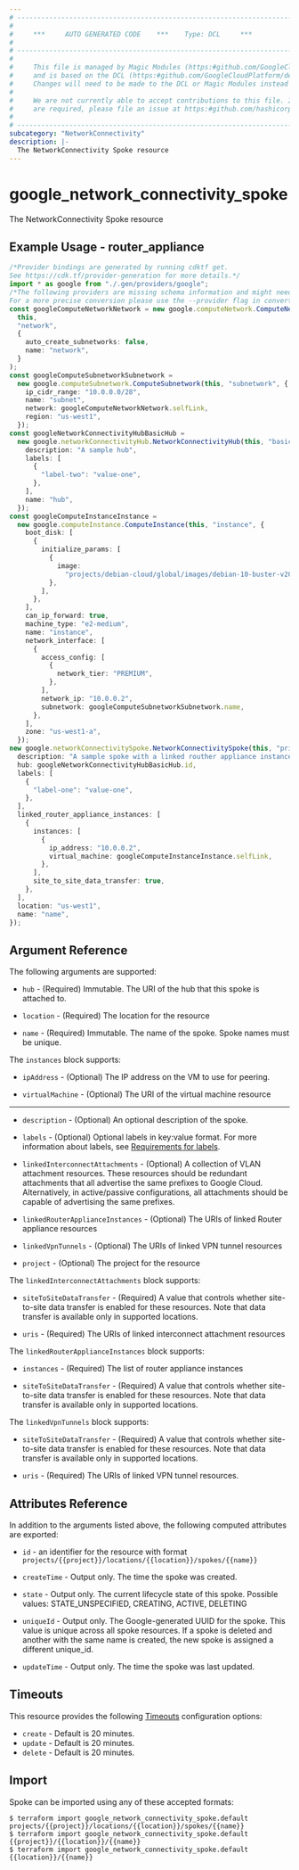 ```yaml
---
# ----------------------------------------------------------------------------
#
#     ***     AUTO GENERATED CODE    ***    Type: DCL     ***
#
# ----------------------------------------------------------------------------
#
#     This file is managed by Magic Modules (https:#github.com/GoogleCloudPlatform/magic-modules)
#     and is based on the DCL (https:#github.com/GoogleCloudPlatform/declarative-resource-client-library).
#     Changes will need to be made to the DCL or Magic Modules instead of here.
#
#     We are not currently able to accept contributions to this file. If changes
#     are required, please file an issue at https:#github.com/hashicorp/terraform-provider-google/issues/new/choose
#
# ----------------------------------------------------------------------------
subcategory: "NetworkConnectivity"
description: |-
  The NetworkConnectivity Spoke resource
---
```


# google\_network\_connectivity\_spoke

The NetworkConnectivity Spoke resource

## Example Usage - router\_appliance

```typescript
/*Provider bindings are generated by running cdktf get.
See https://cdk.tf/provider-generation for more details.*/
import * as google from "./.gen/providers/google";
/*The following providers are missing schema information and might need manual adjustments to synthesize correctly: google.
For a more precise conversion please use the --provider flag in convert.*/
const googleComputeNetworkNetwork = new google.computeNetwork.ComputeNetwork(
  this,
  "network",
  {
    auto_create_subnetworks: false,
    name: "network",
  }
);
const googleComputeSubnetworkSubnetwork =
  new google.computeSubnetwork.ComputeSubnetwork(this, "subnetwork", {
    ip_cidr_range: "10.0.0.0/28",
    name: "subnet",
    network: googleComputeNetworkNetwork.selfLink,
    region: "us-west1",
  });
const googleNetworkConnectivityHubBasicHub =
  new google.networkConnectivityHub.NetworkConnectivityHub(this, "basic_hub", {
    description: "A sample hub",
    labels: [
      {
        "label-two": "value-one",
      },
    ],
    name: "hub",
  });
const googleComputeInstanceInstance =
  new google.computeInstance.ComputeInstance(this, "instance", {
    boot_disk: [
      {
        initialize_params: [
          {
            image:
              "projects/debian-cloud/global/images/debian-10-buster-v20210817",
          },
        ],
      },
    ],
    can_ip_forward: true,
    machine_type: "e2-medium",
    name: "instance",
    network_interface: [
      {
        access_config: [
          {
            network_tier: "PREMIUM",
          },
        ],
        network_ip: "10.0.0.2",
        subnetwork: googleComputeSubnetworkSubnetwork.name,
      },
    ],
    zone: "us-west1-a",
  });
new google.networkConnectivitySpoke.NetworkConnectivitySpoke(this, "primary", {
  description: "A sample spoke with a linked routher appliance instance",
  hub: googleNetworkConnectivityHubBasicHub.id,
  labels: [
    {
      "label-one": "value-one",
    },
  ],
  linked_router_appliance_instances: [
    {
      instances: [
        {
          ip_address: "10.0.0.2",
          virtual_machine: googleComputeInstanceInstance.selfLink,
        },
      ],
      site_to_site_data_transfer: true,
    },
  ],
  location: "us-west1",
  name: "name",
});

```

## Argument Reference

The following arguments are supported:

*   `hub` -
    (Required)
    Immutable. The URI of the hub that this spoke is attached to.

*   `location` -
    (Required)
    The location for the resource

*   `name` -
    (Required)
    Immutable. The name of the spoke. Spoke names must be unique.

The `instances` block supports:

*   `ipAddress` -
    (Optional)
    The IP address on the VM to use for peering.

*   `virtualMachine` -
    (Optional)
    The URI of the virtual machine resource

***

*   `description` -
    (Optional)
    An optional description of the spoke.

*   `labels` -
    (Optional)
    Optional labels in key:value format. For more information about labels, see [Requirements for labels](https://cloud.google.com/resource-manager/docs/creating-managing-labels#requirements).

*   `linkedInterconnectAttachments` -
    (Optional)
    A collection of VLAN attachment resources. These resources should be redundant attachments that all advertise the same prefixes to Google Cloud. Alternatively, in active/passive configurations, all attachments should be capable of advertising the same prefixes.

*   `linkedRouterApplianceInstances` -
    (Optional)
    The URIs of linked Router appliance resources

*   `linkedVpnTunnels` -
    (Optional)
    The URIs of linked VPN tunnel resources

*   `project` -
    (Optional)
    The project for the resource

The `linkedInterconnectAttachments` block supports:

*   `siteToSiteDataTransfer` -
    (Required)
    A value that controls whether site-to-site data transfer is enabled for these resources. Note that data transfer is available only in supported locations.

*   `uris` -
    (Required)
    The URIs of linked interconnect attachment resources

The `linkedRouterApplianceInstances` block supports:

*   `instances` -
    (Required)
    The list of router appliance instances

*   `siteToSiteDataTransfer` -
    (Required)
    A value that controls whether site-to-site data transfer is enabled for these resources. Note that data transfer is available only in supported locations.

The `linkedVpnTunnels` block supports:

*   `siteToSiteDataTransfer` -
    (Required)
    A value that controls whether site-to-site data transfer is enabled for these resources. Note that data transfer is available only in supported locations.

*   `uris` -
    (Required)
    The URIs of linked VPN tunnel resources.

## Attributes Reference

In addition to the arguments listed above, the following computed attributes are exported:

*   `id` - an identifier for the resource with format `projects/{{project}}/locations/{{location}}/spokes/{{name}}`

*   `createTime` -
    Output only. The time the spoke was created.

*   `state` -
    Output only. The current lifecycle state of this spoke. Possible values: STATE\_UNSPECIFIED, CREATING, ACTIVE, DELETING

*   `uniqueId` -
    Output only. The Google-generated UUID for the spoke. This value is unique across all spoke resources. If a spoke is deleted and another with the same name is created, the new spoke is assigned a different unique\_id.

*   `updateTime` -
    Output only. The time the spoke was last updated.

## Timeouts

This resource provides the following
[Timeouts](https://developer.hashicorp.com/terraform/plugin/sdkv2/resources/retries-and-customizable-timeouts) configuration options:

* `create` - Default is 20 minutes.
* `update` - Default is 20 minutes.
* `delete` - Default is 20 minutes.

## Import

Spoke can be imported using any of these accepted formats:

```console
$ terraform import google_network_connectivity_spoke.default projects/{{project}}/locations/{{location}}/spokes/{{name}}
$ terraform import google_network_connectivity_spoke.default {{project}}/{{location}}/{{name}}
$ terraform import google_network_connectivity_spoke.default {{location}}/{{name}}
```

